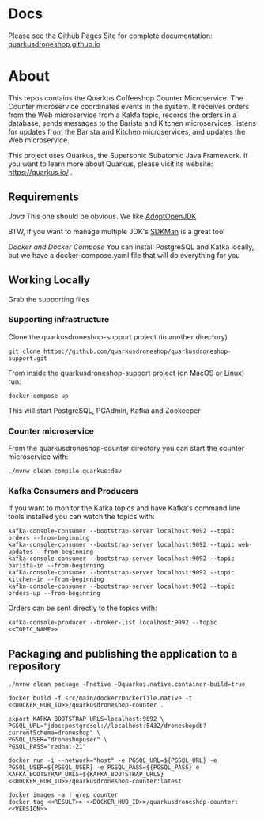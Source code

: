 # Docs
Please see the Github Pages Site for complete documentation: [quarkusdroneshop.github.io](https://quarkusdroneshop.github.io)

# About 

This repos contains the Quarkus Coffeeshop Counter Microservice.  The Counter microservice coordinates events in the system.  It receives orders from the Web microservice from a Kakfa topic, records the orders in a database, sends messages to the Barista and Kitchen microservices, listens for updates from the Barista and Kitchen microservices, and updates the Web microservice.

This project uses Quarkus, the Supersonic Subatomic Java Framework.  If you want to learn more about Quarkus, please visit its website: https://quarkus.io/ .

## Requirements

*Java* 
This one should be obvious.  We like [AdoptOpenJDK](https://adoptopenjdk.net/)  

BTW, if you want to manage multiple JDK's [SDKMan](https://sdkman.io/) is a great tool 

*Docker and Docker Compose*
You can install PostgreSQL and Kafka locally, but we have a docker-compose.yaml file that will do everything for you

## Working Locally
Grab the supporting files

### Supporting infrastructure

Clone the quarkusdroneshop-support project (in another directory)

```shell
git clone https://github.com/quarkusdroneshop/quarkusdroneshop-support.git
```

From inside the quarkusdroneshop-support project (on MacOS or Linux) run:

```shell
docker-compose up
```

This will start PostgreSQL, PGAdmin, Kafka and Zookeeper

### Counter microservice

From the quarkusdroneshop-counter directory you can start the counter microservice with:

```shell
./mvnw clean compile quarkus:dev
```

### Kafka Consumers and Producers

If you want to monitor the Kafka topics and have Kafka's command line tools installed you can watch the topics with:

```shell script
kafka-console-consumer --bootstrap-server localhost:9092 --topic orders --from-beginning
kafka-console-consumer --bootstrap-server localhost:9092 --topic web-updates --from-beginning
kafka-console-consumer --bootstrap-server localhost:9092 --topic barista-in --from-beginning
kafka-console-consumer --bootstrap-server localhost:9092 --topic kitchen-in --from-beginning
kafka-console-consumer --bootstrap-server localhost:9092 --topic orders-up --from-beginning
```

Orders can be sent directly to the topics with:

```shell script
kafka-console-producer --broker-list localhost:9092 --topic <<TOPIC_NAME>>
```

## Packaging and publishing the application to a repository

```shell
./mvnw clean package -Pnative -Dquarkus.native.container-build=true
```

```shell
docker build -f src/main/docker/Dockerfile.native -t <<DOCKER_HUB_ID>>/quarkusdroneshop-counter .
```
```shell
export KAFKA_BOOTSTRAP_URLS=localhost:9092 \
PGSQL_URL="jdbc:postgresql://localhost:5432/droneshopdb?currentSchema=droneshop" \
PGSQL_USER="droneshopuser" \
PGSQL_PASS="redhat-21"
```

```shell
docker run -i --network="host" -e PGSQL_URL=${PGSQL_URL} -e PGSQL_USER=${PGSQL_USER} -e PGSQL_PASS=${PGSQL_PASS} e KAFKA_BOOTSTRAP_URLS=${KAFKA_BOOTSTRAP_URLS} <<DOCKER_HUB_ID>>/quarkusdroneshop-counter:latest
```

```shell
docker images -a | grep counter
docker tag <<RESULT>> <<DOCKER_HUB_ID>>/quarkusdroneshop-counter:<<VERSION>>
```
